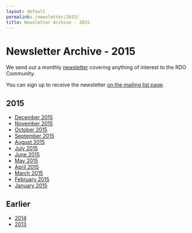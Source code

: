 ```yaml
---
layout: default
permalink: /newsletter/2015/
title: Newsletter Archive - 2015
---
```


# Newsletter Archive - 2015

We send out a monthly [newsletter](/newsletter) covering anything of interest to the RDO Community.

You can sign up to receive the newsletter [on the mailing list page](http://www.redhat.com/mailman/listinfo/rdo-newsletter).

## 2015

*   [December 2015](/newsletter/2015/december)
*   [November 2015](/newsletter/2015/november)
*   [October 2015](/newsletter/2015/october)
*   [September 2015](/newsletter/2015/september)
*   [August 2015](/newsletter/2015/august)
*   [July 2015](/newsletter/2015/july)
*   [June 2015](/newsletter/2015/june)
*   [May 2015](/newsletter/2015/may)
*   [April 2015](/newsletter/2015/april)
*   [March 2015](/newsletter/2015/march)
*   [February 2015](/newsletter/2015/february)
*   [January 2015](/newsletters/2015/january)

## Earlier

* [2014](/newsletter/2014)
* [2013](/newsletter/2013)

